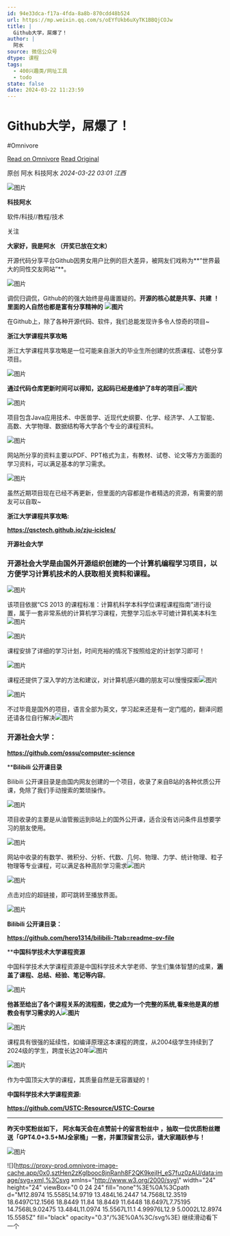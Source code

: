 ```yaml
---
id: 94e33dca-f17a-4fda-8a8b-870cdd48b524
url: https://mp.weixin.qq.com/s/oEYfUkb6uXyTK1BBQjCOJw
title: |
  Github大学，屌爆了！
author: |
  阿水
source: 微信公众号
dtype: 课程
tags:
  - 400兴趣类/网址工具
  - todo
state: false
date: 2024-03-22 11:23:59
---
```



# Github大学，屌爆了！
#Omnivore

[Read on Omnivore](https://omnivore.app/me/https-mp-weixin-qq-com-s-o-e-yf-ukb-6-u-xy-tk-1-bb-qj-co-jw-18e642e6128)
[Read Original](https://mp.weixin.qq.com/s/oEYfUkb6uXyTK1BBQjCOJw)

原创  阿水  科技阿水 _2024-03-22 03:01_ _江西_ 

![图片](https://proxy-prod.omnivore-image-cache.app/0x0,s6YQIz4juvo5xJoK3aKCf9ee-nZIoH_J5_UXDLuj_RZc/https://mmbiz.qpic.cn/mmbiz_jpg/AIkpSaFUDKnC5qmx93aFzEJx4ZfvYU7BVlCh9vG10Xg7cpCvcSMPAtF6YwmRochwguGhHzWortvDN4X5swurNg/640?wx_fmt=jpeg)

**科技阿水**

软件/科技//教程/技术

关注

**大家好，我是阿水** **（开奖已放在文末）**  

开源代码分享平台Github因男女用户比例的巨大差异，被网友们戏称为**“世界最大的同性交友网站”**。

![图片](https://proxy-prod.omnivore-image-cache.app/0x0,s26hTbDElqddDYV6cxTCC38XsvTObOB3px6IqnN77b5c/https://mmbiz.qpic.cn/mmbiz_png/HYcicficrPRB7cpBC63J0zKyhdmRXcoL1zqM7qI452gaHWP1ibFh6rCHc7saPdo00IGLvXPocSb5FfFRPfKj2Ksrw/640?wx_fmt=png&from=appmsg)

调侃归调侃，Github的的强大始终是毋庸置疑的。**开源的核心就是共享、共建** **！里面的人自然也都是富有分享精神的** **![图片](https://proxy-prod.omnivore-image-cache.app/0x0,sn5QELd8ohI0R0sEVspD93vho4sEsxPXOlgm4X-GhGNc/https://res.wx.qq.com/t/wx_fed/we-emoji/res/v1.3.10/assets/newemoji/666.png)**

在Github上，除了各种开源代码、软件，我们总能发现许多令人惊奇的项目\~

**浙江大学课程共享攻略**

浙江大学课程共享攻略是一位可能来自浙大的毕业生所创建的优质课程、试卷分享项目。

![图片](https://proxy-prod.omnivore-image-cache.app/0x0,sIlh-COmz4Oj9F0zF-nCBlA3XlbEs_hdiJ3rv0f8p-yY/https://mmbiz.qpic.cn/mmbiz_png/HYcicficrPRB7cpBC63J0zKyhdmRXcoL1zibg2ghBbeWHSzttZgICnmZiba9heiaZQ21n0XMaibgvWcj3wJc4xHNrwTQ/640?wx_fmt=png&from=appmsg)

**通过代码仓库更新时间可以得知，这起码已经是维护了8年的项目![图片](https://proxy-prod.omnivore-image-cache.app/0x0,sn5QELd8ohI0R0sEVspD93vho4sEsxPXOlgm4X-GhGNc/https://res.wx.qq.com/t/wx_fed/we-emoji/res/v1.3.10/assets/newemoji/666.png)**

![图片](https://proxy-prod.omnivore-image-cache.app/0x0,sAeWEG-Jd-rZ4ey3rAJ36MUpN85irYw6_i3zpMo4EIWU/https://mmbiz.qpic.cn/mmbiz_png/HYcicficrPRB7cpBC63J0zKyhdmRXcoL1zROHLydQre4BQs83Ak8zdEOVnWHuSpq3EbRMKOLObibvWjbQH37f43UA/640?wx_fmt=png&from=appmsg)

项目包含Java应用技术、中医兽学、近现代史纲要、化学、经济学、人工智能、高数、大学物理、数据结构等大学各个专业的课程资料。  

![图片](https://proxy-prod.omnivore-image-cache.app/0x0,sPJgwx7_W0lHDlHGUVfF_P2RpI0aluo2YPkCOcpfSIAc/https://mmbiz.qpic.cn/mmbiz_png/HYcicficrPRB7cpBC63J0zKyhdmRXcoL1zL3QHSw5wBBLKaw7ibr5q6Zh1HKZvHstLCduFpBZra7ZbPZgv1icx8vTA/640?wx_fmt=png&from=appmsg)

网站所分享的资料主要以PDF、PPT格式为主，有教材、试卷、论文等方方面面的学习资料，可以满足基本的学习需求。  

![图片](https://proxy-prod.omnivore-image-cache.app/0x0,sld4aTrfVZywP5o63lPbRWAvACId_xzoIivjGHIFsKwU/https://mmbiz.qpic.cn/mmbiz_png/HYcicficrPRB7cpBC63J0zKyhdmRXcoL1zlicmkZ1Sx9EibUuHiaPzFRmIUjrZEpc4XBL9ViaW6ADibN5kFv8jEwV9Ofw/640?wx_fmt=png&from=appmsg)

虽然近期项目现在已经不再更新，但里面的内容都是作者精选的资源，有需要的朋友可以自取\~  

**浙江大学课程共享攻略:**

**https://qsctech.github.io/zju-icicles/**

**开源社会大学**

### **开源社会大学是由国外开源组织创建的一个计算机编程学习项目，以方便学习计算机技术的人获取相关资料和课程。**

![图片](https://proxy-prod.omnivore-image-cache.app/0x0,sWN_68hL40kHtRr2aSl9-NdqmiPa36NnDANlerGJzB5A/https://mmbiz.qpic.cn/mmbiz_png/HYcicficrPRB7cpBC63J0zKyhdmRXcoL1z9iaKse1ezlYcTPjfmibhQxIP95acYFvWS8KoXQtbx7VFafgY2r5mTYGQ/640?wx_fmt=png&from=appmsg)

该项目依据“CS 2013 的课程标准：计算机科学本科学位课程课程指南”进行设置，属于一套非常系统的计算机学习课程，完整学习后水平可媲计算机美本科生![图片](https://proxy-prod.omnivore-image-cache.app/0x0,s419HyvmPA7vu0BFHL6JoucyITFp37TkHDCnIxZnenzs/https://res.wx.qq.com/t/wx_fed/we-emoji/res/v1.3.10/assets/newemoji/Yellowdog.png)

![图片](https://proxy-prod.omnivore-image-cache.app/0x0,sEZX0a_p_dkZP_UuZ_Q7KkteJZEYFa1SMqoEvWLW9w0I/https://mmbiz.qpic.cn/mmbiz_png/HYcicficrPRB7cpBC63J0zKyhdmRXcoL1zFWKEd2ZcXdXVvzVtwJm6hxZyMm3PQ6NXjj7qWfibeWO1VFic6xum4Okg/640?wx_fmt=png&from=appmsg)  

课程安排了详细的学习计划，时间充裕的情况下按照给定的计划学习即可！

![图片](https://proxy-prod.omnivore-image-cache.app/0x0,sebRxASmcdXTPhozhu4HqAN2FUo1Io5YDV_tokBSdYNY/https://mmbiz.qpic.cn/mmbiz_png/HYcicficrPRB7cpBC63J0zKyhdmRXcoL1zEH6iaV3I4iaWJYC09Y55sJ0ChWxiakdtOXnAQgrzPVGmedEAlU0SKAyUA/640?wx_fmt=png&from=appmsg)

课程还提供了深入学的方法和建议，对计算机感兴趣的朋友可以慢慢探索![图片](https://proxy-prod.omnivore-image-cache.app/0x0,sOwfnMgDnCWkBzfc6wg7X7AyfC0fDrI-GO2wsRu5pPZ4/https://res.wx.qq.com/t/wx_fed/we-emoji/res/v1.3.10/assets/newemoji/LetMeSee.png)

![图片](https://proxy-prod.omnivore-image-cache.app/0x0,sl4Dc9-8pg8jV3QWeugWzLFcHTaO6qU0wAeXoR9Ne3O8/https://mmbiz.qpic.cn/mmbiz_png/HYcicficrPRB7cpBC63J0zKyhdmRXcoL1zcWJ3ibLzxiaZ9jr7mHkZ2LdH3pZN3thByAzgknPDVva9PV8xv6bxZt3w/640?wx_fmt=png&from=appmsg)

不过毕竟是国外的项目，语言全部为英文，学习起来还是有一定门槛的，翻译问题还请各位自行解决![图片](https://proxy-prod.omnivore-image-cache.app/0x0,s04cAIHk7z7v-P_MqcnMpDAR0hg5RPF5uzxwlM1okAsY/https://res.wx.qq.com/t/wx_fed/we-emoji/res/v1.3.10/assets/newemoji/2_05.png)  

### **开源社会大学：**

**https://github.com/ossu/computer-science**

****Bilibili 公开课目录**

Bilibili 公开课目录是由国内网友创建的一个项目，收录了来自B站的各种优质公开课，免除了我们手动搜索的繁琐操作。

![图片](https://proxy-prod.omnivore-image-cache.app/0x0,sQTL88LgQgylPhyyp1lMjpQtihQqqxQ8egpYDQk9ypFc/https://mmbiz.qpic.cn/mmbiz_png/HYcicficrPRB7cpBC63J0zKyhdmRXcoL1zXp7nwArIfdXjSLXCU4T5WcUlnicKq5IN80qibh2BEl5qYMy8NeTFibDDg/640?wx_fmt=png&from=appmsg)

项目收录的主要是从油管搬运到B站上的国外公开课，适合没有访问条件且想要学习的朋友使用。  

![图片](https://proxy-prod.omnivore-image-cache.app/0x0,s8ugdES6XG-7xO7Z-3z-JwT5xXS845j9q-jHZ-a38OXM/https://mmbiz.qpic.cn/mmbiz_png/HYcicficrPRB7cpBC63J0zKyhdmRXcoL1z7jHa5kvnVFhTibtibk3ibRiaX9HJyhFZKLnY0lkExuUlkKDO4HEic2uetzg/640?wx_fmt=png&from=appmsg)

网站中收录的有数学、微积分、分析、代数、几何、物理、力学、统计物理、粒子物理等专业课程，可以满足各种高阶学习需求![图片](https://proxy-prod.omnivore-image-cache.app/0x0,sn5QELd8ohI0R0sEVspD93vho4sEsxPXOlgm4X-GhGNc/https://res.wx.qq.com/t/wx_fed/we-emoji/res/v1.3.10/assets/newemoji/666.png)

![图片](https://proxy-prod.omnivore-image-cache.app/0x0,sGcdywt0r1oE8DPeoaO0NKd1hUsGo2-KvlxiFxk7-5K4/https://mmbiz.qpic.cn/mmbiz_png/HYcicficrPRB7cpBC63J0zKyhdmRXcoL1z2jmxmrLdicQkytNNYWbcprfeicatqDticOuciaXfCZuex4rKhDz1SxDIQw/640?wx_fmt=png&from=appmsg)

点击对应的超链接，即可跳转至播放界面。  

![图片](https://proxy-prod.omnivore-image-cache.app/0x0,sUIsx8I4N7maJ53nnWAK5Zvlb4Q3CW-6al1aA2UVvQjw/https://mmbiz.qpic.cn/mmbiz_gif/HYcicficrPRB7cpBC63J0zKyhdmRXcoL1zQok1yvGABafL3vlAgahkXZRkapiaFm2WgvEceKqck12LKHo6jfG3ZqA/640?wx_fmt=gif&from=appmsg)

**Bilibili 公开课目录：**

**https://github.com/hero1314/bilibili-?tab=readme-ov-file**

****中国科学技术大学课程资源**

中国科学技术大学课程资源是中国科学技术大学老师、学生们集体智慧的成果，**涵盖了课程、总结、经验、笔记等内容**。

![图片](https://proxy-prod.omnivore-image-cache.app/0x0,sHPZ0MWmDFtwm7YkTlIj_a7x3eSbGx2fQaxlDSBXJ1Bk/https://mmbiz.qpic.cn/mmbiz_png/HYcicficrPRB7cpBC63J0zKyhdmRXcoL1za4vh9LO2ArTjb06GEQxGB1ibsJFosIPBGOaGH8lujFYlx8pxxhQnTaQ/640?wx_fmt=png&from=appmsg)

**他甚至给出了各个课程关系的流程图，使之成为一个完整的系统,看来他是真的想教会有学习需求的人![图片](https://proxy-prod.omnivore-image-cache.app/0x0,sOwfnMgDnCWkBzfc6wg7X7AyfC0fDrI-GO2wsRu5pPZ4/https://res.wx.qq.com/t/wx_fed/we-emoji/res/v1.3.10/assets/newemoji/LetMeSee.png)**  

![图片](https://proxy-prod.omnivore-image-cache.app/0x0,sxpxpjB7wGabN63Kzi31vXvvJnBJvu29128cl_x_bdjQ/https://mmbiz.qpic.cn/mmbiz_png/HYcicficrPRB7cpBC63J0zKyhdmRXcoL1zfauvibqLjtpWfonmIgRQJsXCrnQbfA4slw49tHmjTWh3F9Wx3ZNSYrA/640?wx_fmt=png&from=appmsg)

课程具有很强的延续性，如编译原理这本课程的跨度，从2004级学生持续到了2024级的学生，跨度长达20年![图片](https://proxy-prod.omnivore-image-cache.app/0x0,sn5QELd8ohI0R0sEVspD93vho4sEsxPXOlgm4X-GhGNc/https://res.wx.qq.com/t/wx_fed/we-emoji/res/v1.3.10/assets/newemoji/666.png)

![图片](https://proxy-prod.omnivore-image-cache.app/0x0,s_CzGtIWY7gtFsgyaKPfXHYWNG_5lmtygOHHZ7S0caJ8/https://mmbiz.qpic.cn/mmbiz_png/HYcicficrPRB7cpBC63J0zKyhdmRXcoL1zEQhxMnWKvSicD6eEksoszUjFm3hshBThIx4iceFdexARiaiaPOoQgsSkHQ/640?wx_fmt=png&from=appmsg)

作为中国顶尖大学的课程，其质量自然是无容置疑的！

**中国科学技术大学课程资源:**

**https://github.com/USTC-Resource/USTC-Course**

---

**昨天中奖粉丝如下，** **阿水每天会在点赞前十的留言粉丝中** **，抽取一位优质粉丝赠送「GPT4.0+3.5+MJ全家桶」一套，并置顶留言公示，请大家踊跃参与！**  

![图片](https://proxy-prod.omnivore-image-cache.app/0x0,sN1sjzYsqvWAfzF9BKPIPcwFmYRcDIjmVCUDwo1tD6L4/https://mmbiz.qpic.cn/sz_mmbiz_jpg/AIkpSaFUDKl5r8mKdA9C27oKNvBFpnfuuGBpNKgfBM35iabeFqTTib9qIcIfMf5lGcZD6vkA501npQqfc22ZZXXQ/640?wx_fmt=jpeg&from=appmsg)

![](https://proxy-prod.omnivore-image-cache.app/0x0,sztHen2zKglbooc8jnRanh8F2QK9kejIH_eS7fuz0zAU/data:image/svg+xml,%3Csvg xmlns=\"http://www.w3.org/2000/svg\" width=\"24\" height=\"24\" viewBox=\"0 0 24 24\" fill=\"none\"%3E%0A%3Cpath d=\"M12.8974 15.5585L14.9719 13.484L16.2447 14.7568L12.3519 18.6497C12.1566 18.8449 11.84 18.8449 11.6448 18.6497L7.75195 14.7568L9.02475 13.484L11.0974 15.5567L11.1 4.99976L12.9 5.0002L12.8974 15.5585Z\" fill=\"black\" opacity=\"0.3\"/%3E%0A%3C/svg%3E) 继续滑动看下一个 




